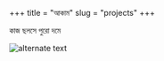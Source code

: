 +++
title = "আকাম"
slug = "projects"
+++

কাজ ছলসে পুরো দমে

![alternate text](http://giphygifs.s3.amazonaws.com/media/3spM1cJuyOz5K/giphy.gif)